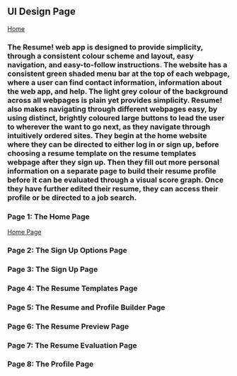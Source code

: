 ## UI Design Page 

[Home](README.md)  

### The Resume! web app is designed to provide simplicity, through a consistent colour scheme and layout, easy navigation, and easy-to-follow instructions. The website has a consistent green shaded menu bar at the top of each webpage, where a user can find contact information, information about the web app, and help. The light grey colour of the background across all webpages is plain yet provides simplicity. Resume! also makes navigating through different webpages easy, by using distinct, brightly coloured large buttons to lead the user to wherever the want to go next, as they navigate through intuitively ordered sites. They begin at the home website where they can be directed to either log in or sign up, before choosing a resume template on the resume templates webpage after they sign up. Then they fill out more personal information on a separate page to build their resume profile before it can be evaluated through a visual score graph. Once they have further edited their resume, they can access their profile or be directed to a job search. ###

### Page 1: The Home Page ###

<a href="files/resume_Home.zip">Home Page</a>

### Page 2: The Sign Up Options Page ###

### Page 3: The Sign Up Page ###

### Page 4: The Resume Templates Page ###

### Page 5: The Resume and Profile Builder Page ###

### Page 6: The Resume Preview Page ###

### Page 7: The Resume Evaluation Page ###

### Page 8: The Profile Page ###
